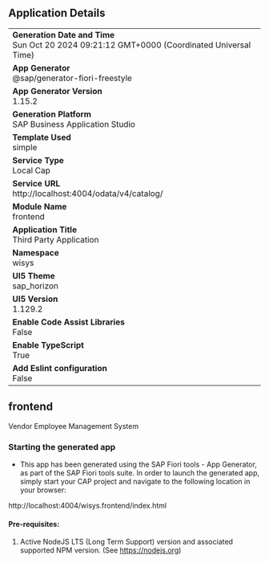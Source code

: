 ## Application Details
|               |
| ------------- |
|**Generation Date and Time**<br>Sun Oct 20 2024 09:21:12 GMT+0000 (Coordinated Universal Time)|
|**App Generator**<br>@sap/generator-fiori-freestyle|
|**App Generator Version**<br>1.15.2|
|**Generation Platform**<br>SAP Business Application Studio|
|**Template Used**<br>simple|
|**Service Type**<br>Local Cap|
|**Service URL**<br>http://localhost:4004/odata/v4/catalog/|
|**Module Name**<br>frontend|
|**Application Title**<br>Third Party Application|
|**Namespace**<br>wisys|
|**UI5 Theme**<br>sap_horizon|
|**UI5 Version**<br>1.129.2|
|**Enable Code Assist Libraries**<br>False|
|**Enable TypeScript**<br>True|
|**Add Eslint configuration**<br>False|

## frontend

Vendor Employee Management System

### Starting the generated app

-   This app has been generated using the SAP Fiori tools - App Generator, as part of the SAP Fiori tools suite.  In order to launch the generated app, simply start your CAP project and navigate to the following location in your browser:

http://localhost:4004/wisys.frontend/index.html

#### Pre-requisites:

1. Active NodeJS LTS (Long Term Support) version and associated supported NPM version.  (See https://nodejs.org)


